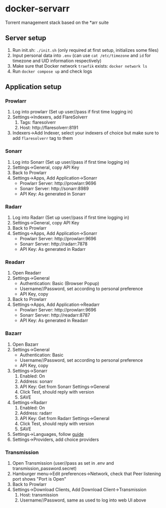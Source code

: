 # docker-servarr
Torrent management stack based on the *arr suite

## Server setup
1. Run init.sh: `./init.sh` (only required at first setup, initializes some files)
1. Input personal data into `.env` (can use `cat /etc/timezone` and `id` for timezone and UID information respectively)
1. Make sure that Docker network `traefik` exists: `docker network ls`
1. Run `docker compose up` and check logs

## Application setup
### Prowlarr
1. Log into prowlarr (Set up user//pass if first time logging in)
1. Settings->Indexers, add FlareSolverr
    1. Tags: flaresolverr
    1. Host: http://flaresolverr:8191
1. Indexers->Add Indexer, select your indexers of choice but make sure to add `flaresolverr` tag to them

### Sonarr
1. Log into Sonarr (Set up user//pass if first time logging in)
1. Settings->General, copy API Key
1. Back to Prowlarr
1. Settings->Apps, Add Application->Sonarr
    - Prowlarr Server: http://prowlarr:9696
    - Sonarr Server: http://sonarr:8989
    - API Key: As generated in Sonarr

### Radarr
1. Log into Radarr (Set up user//pass if first time logging in)
1. Settings->General, copy API Key
1. Back to Prowlarr
1. Settings->Apps, Add Application->Sonarr
    - Prowlarr Server: http://prowlarr:9696
    - Sonarr Server: http://radarr:7878
    - API Key: As generated in Radarr

### Readarr
1. Open Readarr
1. Settings->General
    - Authentication: Basic (Browser Popup)
    - Username//Password, set according to personal preference
    - API Key, copy
1. Back to Prowlarr
1. Settings->Apps, Add Application->Readarr
    - Prowlarr Server: http://prowlarr:9696
    - Sonarr Server: http://readarr:8787
    - API Key: As generated in Readarr

### Bazarr
1. Open Bazarr
1. Settings->General
    - Authentication: Basic
    - Username//Password, set according to personal preference
    - API Key, copy
1. Settings->Sonarr
    1. Enabled: On
    1. Address: sonarr
    1. API Key: Get from Sonarr Settings->General
    1. Click Test, should reply with version
    1. SAVE
1. Settings->Radarr
    1. Enabled: On
    1. Address: radarr
    1. API Key: Get from Radarr Settings->General
    1. Click Test, should reply with version
    1. SAVE
1. Settings->Languages, follow [guide](https://trash-guides.info/Bazarr/Setup-Guide/#languages)
1. Settings->Providers, add choice providers

### Transmission
1. Open Transmission (user//pass as set in .env and transmission_password.secret)
1. Hamburger menu->Edit preferences->Network, check that Peer listening port shows "Port is Open"
1. Back to Prowlarr
1. Settings->Download Clients, Add Download Client->Transmission
    1. Host: transmission
    1. Username//Password, same as used to log into web UI above